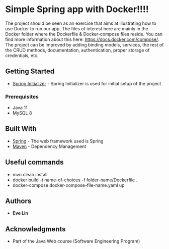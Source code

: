 # Simple Spring app with Docker!!!! 
The project should be seen as an exercise that aims at illustrating how to use Docker to run our app. 
The files of interest here are mainly in the Docker folder where the Dockerfile & Docker-compose files reside. You can find more information about this here: https://docs.docker.com/compose/.
The project can be improved by adding binding models, services, the rest of the CRUD methods, documentation, authentication, proper storage of credentials, etc.
## Getting Started
* [Spring Initializer](https://start.spring.io/) - Spring Initializer is used for initial setup of the project

### Prerequisites

* Java 11
* MySQL 8

## Built With

* [Spring](https://spring.io/) - The web framework used is Spring
* [Maven](https://maven.apache.org/) - Dependency Management

## Useful commands

* mvn clean install
* docker build -t name-of-choices -f folder-name/Dockerfile .
* docker-compose docker-compose-file-name.yaml up

## Authors

* **Eve Lin**


## Acknowledgments

* Part of the Java Web course (Software Engineering Program)